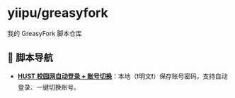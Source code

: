 # yiipu/greasyfork

我的 GreasyFork 脚本仓库

## 📜 脚本导航

<!-- AUTO-SCRIPTS-START -->
- [**HUST 校园网自动登录 + 账号切换**](hust-campus-login.user.js)：本地（❗明文❗）保存账号密码，支持自动登录、一键切换账号。
<!-- AUTO-SCRIPTS-END -->
